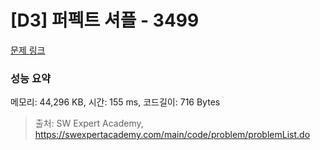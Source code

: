 # [D3] 퍼펙트 셔플 - 3499 

[문제 링크](https://swexpertacademy.com/main/code/problem/problemDetail.do?contestProbId=AWGsRbk6AQIDFAVW) 

### 성능 요약

메모리: 44,296 KB, 시간: 155 ms, 코드길이: 716 Bytes



> 출처: SW Expert Academy, https://swexpertacademy.com/main/code/problem/problemList.do